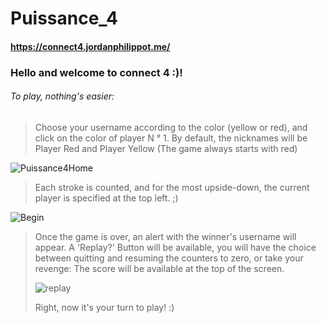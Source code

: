 # Puissance_4
#### https://connect4.jordanphilippot.me/  
### Hello and welcome to connect 4 :)!
###### To play, nothing's easier:
> Choose your username according to the color (yellow or red),
> and click on the color of player N ° 1.
> By default, the nicknames will be Player Red and Player Yellow (The game always starts with red)

>
![Puissance4Home](https://user-images.githubusercontent.com/60606478/83525080-c9997e80-a4e4-11ea-8296-c54ee8940e86.jpg)
>
> Each stroke is counted, and for the most upside-down, the current player is specified at the top left. ;)
>
![Begin](https://user-images.githubusercontent.com/60606478/83528960-04ea7c00-a4ea-11ea-94c3-3449e9cecd16.png)

> Once the game is over, an alert with the winner's username will appear.
> A 'Replay?' Button will be available, you will have the choice between quitting and resuming the counters to zero, or
> take your revenge: The score will be available at the top of the screen.
>
>![replay](https://user-images.githubusercontent.com/60606478/83527217-c9e74900-a4e7-11ea-8450-b49d45e257a1.png)
>
> Right, now it's your turn to play! :)
